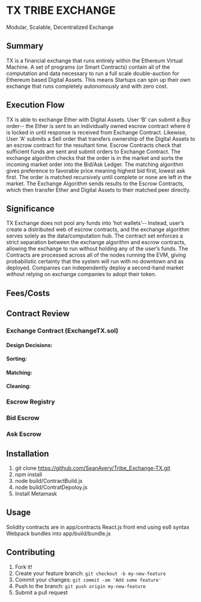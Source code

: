 
# TX TRIBE EXCHANGE
Modular, Scalable, Decentralized Exchange

## Summary
TX is a financial exchange that runs entirely within the Ethereum Virtual Machine. A set of programs (or Smart Contracts) contain all of the computation and data necessary to run a full scale double-auction for Ethereum based Digital Assets. This means Startups can spin up their own exchange that runs completely autonomously and with zero cost.

## Execution Flow
TX is able to exchange Ether with Digital Assets. User ‘B’ can submit a Buy order-- the Ether is sent to an individually owned escrow contract where it is locked in until response is received from Exchange Contract. Likewise, User 'A' submits a Sell order that transfers ownership of the Digital Assets to an escrow contract for the resultant time. Escrow Contracts check that sufficient funds are sent and submit orders to Exchange Contract. The exchange algorithm checks that the order is in the market and sorts the incoming market order into the Bid/Ask Ledger. The matching algorithm gives preference to favorable price meaning highest bid first, lowest ask first. The order is matched recursively until complete or none are left in the market. The Exchange Algorithm sends results to the Escrow Contracts, which then transfer Ether and Digital Assets to their matched peer directly.

## Significance
TX Exchange does not pool any funds into ‘hot wallets’-- Instead, user’s create a distributed web of escrow contracts, and the exchange algorithm serves solely as the data/computation hub. The contract set enforces a strict separation between the exchange algorithm and escrow contracts, allowing the exchange to run without holding any of the user’s funds. The Contracts are processed across all of the nodes running the EVM, giving probabilistic certainty that the system will run with no downtown and as deployed. Companies can independently deploy a second-hand market without relying on exchange companies to adopt their token.

## Fees/Costs

## Contract Review

### Exchange Contract (ExchangeTX.sol)
<script src="https://gist.github.com/SeanAvery/a06416870139611eec1de11f5f4e0bae.js"></script>

#### Design Decisions:
#### Sorting:
#### Matching:
#### Cleaning:

### Escrow Registry

### Bid Escrow

### Ask Escrow

## Installation
1. git clone https://github.com/SeanAvery/Tribe_Exchange-TX.git
2. npm install
3. node build/ContractBuild.js
4. node build/ContratDepoloy.js
5. Install Metamask

## Usage
Solidity contracts are in app/contracts
React.js front end using es6 syntax
Webpack bundles into app/build/bundle.js

## Contributing
1. Fork it!
2. Create your feature branch: `git checkout -b my-new-feature`
3. Commit your changes: `git commit -am 'Add some feature'`
4. Push to the branch: `git push origin my-new-feature`
5. Submit a pull request
